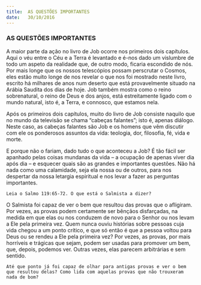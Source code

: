 ```yaml
---
title:  AS QUESTÕES IMPORTANTES
date:   30/10/2016
---
```


### AS QUESTÕES IMPORTANTES

A maior parte da ação no livro de Job ocorre nos primeiros dois capítulos. Aqui o véu entre o Céu e a Terra é levantado e é-nos dado um vislumbre de todo um aspeto da realidade que, de outro modo, ficaria escondido de nós. Por mais longe que os nossos telescópios possam perscrutar o Cosmos, eles estão muito longe de nos revelar o que nos foi mostrado neste livro, escrito há milhares de anos num deserto que está provavelmente situado na Arábia Saudita dos dias de hoje. Job também mostra como o reino sobrenatural, o reino de Deus e dos anjos, está estreitamente ligado com o mundo natural, isto é, a Terra, e connosco, que estamos nela.

Após os primeiros dois capítulos, muito do livro de Job consiste naquilo que no mundo da televisão se chama “cabeças falantes”; isto é, apenas diálogo. Neste caso, as cabeças falantes são Job e os homens que vêm discutir com ele os ponderosos assuntos da vida: teologia, dor, filosofia, fé, vida e morte.

E porque não o fariam, dado tudo o que aconteceu a Job? É tão fácil ser apanhado pelas coisas mundanas da vida – a ocupação de apenas viver dia após dia – e esquecer quais são as grandes e importantes questões. Não há nada como uma calamidade, seja ela nossa ou de outros, para nos despertar da nossa letargia espiritual e nos levar a fazer as perguntas importantes.

`Leia o Salmo 119:65-72. O que está o Salmista a dizer?`

O Salmista foi capaz de ver o bem que resultou das provas que o afligiram. Por vezes, as provas podem certamente ser bênçãos disfarçadas, na medida em que elas ou nos conduzem de novo para o Senhor ou nos levam a Ele pela primeira vez. Quem nunca ouviu histórias sobre pessoas cuja vida chegou a um ponto crítico, e que só então é que a pessoa voltou para Deus ou se rendeu a Ele pela primeira vez? Por vezes, as provas, por mais horríveis e trágicas que sejam, podem ser usadas para promover um bem, que, depois, podemos ver. Outras vezes, elas parecem arbitrárias e sem sentido.

`Até que ponto já foi capaz de olhar para antigas provas e ver o bem que resultou delas? Como lida com aquelas provas que não trouxeram nada de bom?`
